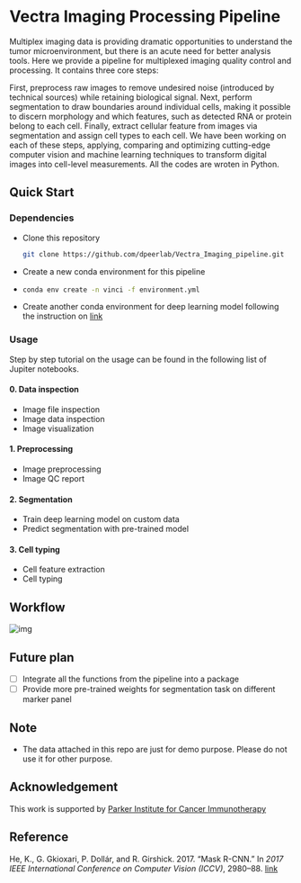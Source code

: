 # Vectra Imaging Processing Pipeline

Multiplex imaging data is providing dramatic opportunities to understand the tumor microenvironment, but there is an acute need for better analysis tools. Here we provide a pipeline for multiplexed imaging quality control and processing. It contains three core steps: 

First, preprocess raw images to remove undesired noise (introduced by technical sources) while retaining biological signal. Next, perform segmentation to draw boundaries around individual cells, making it possible to discern morphology and which features, such as detected RNA or protein belong to each cell. Finally, extract cellular feature from images via segmentation and assign cell types to each cell.  We have been working on each of these steps, applying, comparing and optimizing cutting-edge computer vision and machine learning techniques to transform digital images into cell-level measurements. All the codes are wroten in Python.





## Quick Start 

### Dependencies

* Clone this repository

  ```bash
  git clone https://github.com/dpeerlab/Vectra_Imaging_pipeline.git
  ```

* Create a new conda environment for this pipeline 

* ```bash
  conda env create -n vinci -f environment.yml 
  ```

* Create another conda environment for deep learning model following the instruction on [link](https://github.com/dpeerlab/Mask_R-CNN_cell)



### Usage

Step by step tutorial on the usage can be found in the following list of Jupiter notebooks.

#### 0. Data inspection

* Image file inspection
* Image data inspection
* Image visualization 

#### 1. Preprocessing 

* Image preprocessing 
* Image QC report 

#### 2. Segmentation 

* Train deep learning model on custom data
* Predict segmentation with pre-trained model

#### 3. Cell typing

* Cell feature extraction
* Cell typing

## Workflow

![img](./resource/figure/pipeline_overview.png)

## Future plan 

- [ ] Integrate all the functions from the pipeline into a package 
- [ ] Provide more pre-trained weights for segmentation task on different marker panel 

## Note

 * The data attached in this repo are just for demo purpose. Please do not use it for other purpose.

## Acknowledgement 

This work is supported by [Parker Institute for Cancer Immunotherapy](https://www.parkerici.org/)



## Reference

He, K., G. Gkioxari, P. Dollár, and R. Girshick. 2017. “Mask R-CNN.” In *2017 IEEE International Conference on Computer Vision (ICCV)*, 2980–88. [link](https://arxiv.org/abs/1703.06870)




